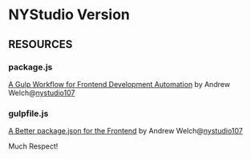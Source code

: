 <h1>NYStudio Version</h1>

<h2>RESOURCES</h2>

<h3>package.js</h3>
<a href="https://nystudio107.com/blog/a-better-package-json-for-the-frontend">A Gulp Workflow for Frontend Development Automation</a> by Andrew Welch@<a href="https://nystudio107.com">nystudio107</a>

<h3>gulpfile.js</h3>
<a href="https://nystudio107.com/blog/a-gulp-workflow-for-frontend-development-automation">A Better package.json for the Frontend</a> by Andrew Welch@<a href="https://nystudio107.com">nystudio107</a>


<p>Much Respect!</p>